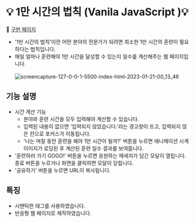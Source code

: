 # 💡 1만 시간의 법칙 (Vanila JavaScript )💡
🔗 [구현 페이지](https://konveloper.github.io/10000-Hour_Rule/index.html) <br>
* '1만 시간의 법칙'이란 어떤 분야의 전문가가 되려면 최소한 1만 시간의 훈련이 필요하다는 법칙입니다.
* 매일 얼마나 훈련해야 1만 시간을 달성할 수 있는지 일수를 계산해주는 웹 페이지입니다. <br><br>
![screencapture-127-0-0-1-5500-index-html-2023-01-21-00_13_46](https://user-images.githubusercontent.com/109451148/213733131-477fa0cf-5516-4e37-bac1-fa2f303285c3.png)
## 기능 설명
* 시간 계산 기능
  * 분야와 훈련 시간을 모두 입력해야 계산할 수 있습니다. 
  * 입력된 내용이 없으면 '입력되지 않았습니다.'라는 경고창이 뜨고, 입력되지 않은 칸으로 포커스가 이동됩니다.
  * '나는 며칠 동안 훈련을 해야 1만 시간이 될까?' 버튼을 누르면 애니메이션 시계 이미지가 로딩된 후 계산된 훈련 일수 결과를 보여줍니다.
* '훈련하러 가기 GOGO!' 버튼을 누르면 응원하는 메세지가 담긴 모달이 열립니다. 종료 버튼을 누르거나 화면을 클릭하면 모달이 닫힙니다.
* '공유하기' 버튼을 누르면 URL이 복사됩니다.
## 특징
* 시맨틱한 태그를 사용하였습니다.
* 반응형 웹 페이지로 제작하였습니다.
